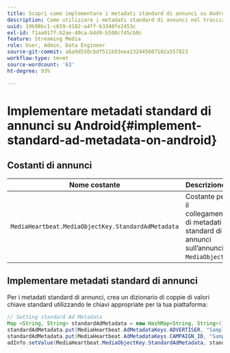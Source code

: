 ```yaml
---
title: Scopri come implementare i metadati standard di annunci su Android
description: Come utilizzare i metadati standard di annunci nel tracciamento degli annunci su Android.
uuid: 19b98bc1-c659-4182-a4ff-b3340fe2453c
exl-id: f1aa017f-b2ae-40ca-b4d9-b508cf45cb0c
feature: Streaming Media
role: User, Admin, Data Engineer
source-git-commit: a6a9d550cbdf511b93eea132445607102a557823
workflow-type: tm+mt
source-wordcount: '63'
ht-degree: 93%

---
```


# Implementare metadati standard di annunci su Android{#implement-standard-ad-metadata-on-android}

## Costanti di annunci

| Nome costante | Descrizione   |
|---|---|
| `MediaHeartbeat.MediaObjectKey.StandardAdMetadata` | Costante per il collegamento di metadati standard di annunci sull’annuncio `MediaObject`. |

## Implementare metadati standard di annunci

Per i metadati standard di annunci, crea un dizionario di coppie di valori chiave standard utilizzando le chiavi appropriate per la tua piattaforma:

```java
// Setting standard Ad Metadata 
Map <String, String> standardAdMetadata = new HashMap<String, String>(); 
standardAdMetadata.put(MediaHeartbeat.AdMetadataKeys.ADVERTISER, "Sample Advertiser"); 
standardAdMetadata.put(MediaHeartbeat.AdMetadataKeys.CAMPAIGN_ID, "Sample Campaign"); 
adInfo.setValue(MediaHeartbeat.MediaObjectKey.StandardAdMetadata, standardAdMetadata); 
```
